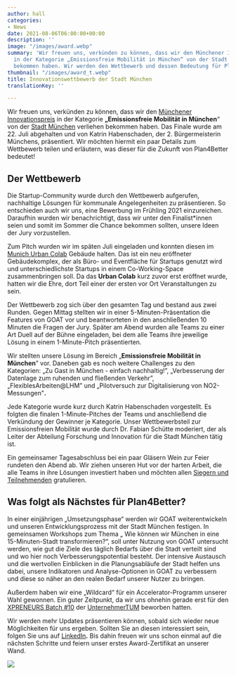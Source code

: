 ```yaml
---
author: hall
categories:
- News
date: 2021-08-06T06:00:00+00:00
description: ''
image: "/images/award.webp"
summary: 'Wir freuen uns, verkünden zu können, dass wir den Münchener Innovationspreis
  in der Kategorie „Emissionsfreie Mobilität in München“ von der Stadt München verliehen
  bekommen haben. Wir werden den Wettbewerb und dessen Bedeutung für Plan4Better diskutieren. '
thumbnail: "/images/award_t.webp"
title: Innovationswettbewerb der Stadt München
translationKey: ''

---
```

Wir freuen uns, verkünden zu können, dass wir den [Münchener Innovationspreis](https://muenchen.digital/blog/innovationspreis-2021/) in der Kategorie **„Emissionsfreie Mobilität in München**“ von der [Stadt München](https://www.muenchen.de/rathaus/wirtschaft/tech/digitalisierung-plattformen/Innovationswettbewerb.html) verliehen bekommen haben. Das Finale wurde am 22. Juli abgehalten und von Katrin Habenschaden, der 2. Bürgermeisterin Münchens, präsentiert. Wir möchten hiermit ein paar Details zum Wettbewerb teilen und erläutern, was dieser für die Zukunft von Plan4Better bedeutet!

## **Der Wettbewerb**

Die Startup-Community wurde durch den Wettbewerb aufgerufen, nachhaltige Lösungen für kommunale Angelegenheiten zu präsentieren. So entschieden auch wir uns, eine Bewerbung im Frühling 2021 einzureichen. Daraufhin wurden wir benachrichtigt, dass wir unter den Finalist*innen seien und somit im Sommer die Chance bekommen sollten, unsere Ideen der Jury vorzustellen.

Zum Pitch wurden wir im späten Juli eingeladen und konnten diesen im [Munich Urban Colab](https://www.munich-urban-colab.de/) Gebäude halten. Das ist ein neu eröffneter Gebäudekomplex, der als Büro- und Eventfläche für Startups genutzt wird und unterschiedlichste Startups in einem Co-Working-Space zusammenbringen soll. Da das **Urban Colab** kurz zuvor erst eröffnet wurde, hatten wir die Ehre, dort Teil einer der ersten vor Ort Veranstaltungen zu sein.

Der Wettbewerb zog sich über den gesamten Tag und bestand aus zwei Runden. Gegen Mittag stellten wir in einer 5-Minuten-Präsentation die Features von GOAT vor und beantworteten in den anschließenden 10 Minuten die Fragen der Jury. Später am Abend wurden alle Teams zu einer Art Duell auf der Bühne eingeladen, bei dem alle Teams ihre jeweilige Lösung in einem 1-Minute-Pitch präsentierten.

Wir stellten unsere Lösung im Bereich „**Emissionsfreie Mobilität in München**” vor. Daneben gab es noch weitere Challenges zu den Kategorien: „Zu Gast in München - einfach nachhaltig!”, „Verbesserung der Datenlage zum ruhenden und fließenden Verkehr”, „FlexiblesArbeiten@LHM” und „Pilotversuch zur Digitalisierung von NO2-Messungen"**.**

Jede Kategorie wurde kurz durch Katrin Habenschaden vorgestellt. Es folgten die finalen 1-Minute-Pitches der Teams und anschließend die Verkündung der Gewinner je Kategorie. Unser Wettbewerbsteil zur Emissionsfreien Mobilität wurde durch Dr. Fabian Schütte moderiert, der als Leiter der Abteilung Forschung und Innovation für die Stadt München tätig ist.

Ein gemeinsamer Tagesabschluss bei ein paar Gläsern Wein zur Feier rundeten den Abend ab. Wir ziehen unseren Hut vor der harten Arbeit, die alle Teams in ihre Lösungen investiert haben und möchten allen [Siegern und Teilnehmenden](https://www.munich-startup.de/74796/innovationspreis-2021-gewinner/) gratulieren.

## **Was folgt als Nächstes für Plan4Better?**

In einer einjährigen „Umsetzungsphase“ werden wir GOAT weiterentwickeln und unseren Entwicklungsprozess mit der Stadt München festigen. In gemeinsamen Workshops zum Thema „ Wie können wir München in eine 15-Minuten-Stadt transformieren?“, soll unter Nutzung von GOAT untersucht werden, wie gut die Ziele des täglich Bedarfs über die Stadt verteilt sind und wo hier noch Verbesserungspotential besteht. Der intensive Austausch und die wertvollen Einblicken in die Planungsabläufe der Stadt helfen uns dabei, unsere Indikatoren und Analyse-Optionen in GOAT zu verbessern und diese so näher an den realen Bedarf unserer Nutzer zu bringen.

Außerdem haben wir eine „Wildcard“ für ein Accelerator-Programm unserer Wahl gewonnen. Ein guter Zeitpunkt, da wir uns ohnehin gerade erst für den [XPRENEURS Batch #10](https://www.unternehmertum.de/en/services/xpreneurs) der [UnternehmerTUM](https://www.unternehmertum.de/en/) beworben hatten.

Wir werden mehr Updates präsentieren können, sobald sich wieder neue Möglichkeiten für uns ergeben. Sollten Sie an diesen interessiert sein, folgen Sie uns auf [LinkedIn](https://www.linkedin.com/company/plan4better/)**.** Bis dahin freuen wir uns schon einmal auf die nächsten Schritte und feiern unser erstes Award-Zertifikat an unserer Wand.

![](/images/certif.jpg)